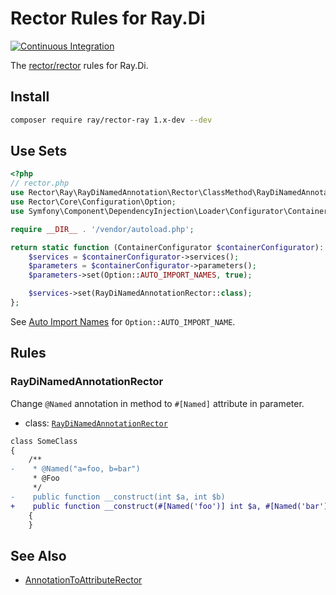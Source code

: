 # Rector Rules for Ray.Di
[![Continuous Integration](https://github.com/ray-di/rector-ray/actions/workflows/continuous-integration.yml/badge.svg)](https://github.com/ray-di/rector-ray/actions/workflows/continuous-integration.yml)

The [rector/rector](http://github.com/rectorphp/rector) rules for Ray.Di.

## Install

```bash
composer require ray/rector-ray 1.x-dev --dev
```

## Use Sets

```php
<?php
// rector.php
use Rector\Ray\RayDiNamedAnnotation\Rector\ClassMethod\RayDiNamedAnnotationRector;
use Rector\Core\Configuration\Option;
use Symfony\Component\DependencyInjection\Loader\Configurator\ContainerConfigurator;

require __DIR__ . '/vendor/autoload.php';

return static function (ContainerConfigurator $containerConfigurator): void {
    $services = $containerConfigurator->services();
    $parameters = $containerConfigurator->parameters();
    $parameters->set(Option::AUTO_IMPORT_NAMES, true);

    $services->set(RayDiNamedAnnotationRector::class);
};
```

See [Auto Import Names](https://github.com/rectorphp/rector/blob/main/docs/auto_import_names.md) for `Option::AUTO_IMPORT_NAME`.

## Rules

### RayDiNamedAnnotationRector

Change `@Named` annotation in method to `#[Named]` attribute in parameter.

- class: [`RayDiNamedAnnotationRector`](rules/RayDiNamedAnnotation/Rector/ClassMethod/RayDiNamedAnnotationRector.php)

```diff
class SomeClass
{
    /**
-    * @Named("a=foo, b=bar")
     * @Foo
     */
-    public function __construct(int $a, int $b)
+    public function __construct(#[Named('foo')] int $a, #[Named('bar')] int $b)
    {
    }
```

## See Also

* [AnnotationToAttributeRector](https://github.com/rectorphp/rector/blob/main/docs/rector_rules_overview.md#annotationtoattributerector)

